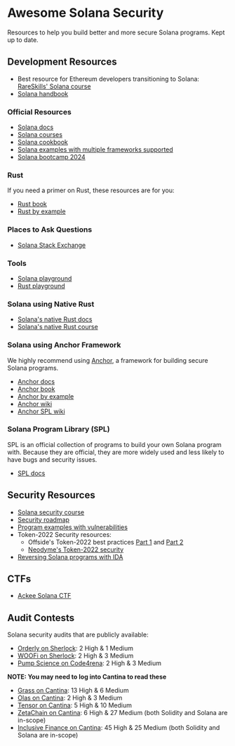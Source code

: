 # Awesome Solana Security

Resources to help you build better and more secure Solana programs. Kept up to date.

## Development Resources

- Best resource for Ethereum developers transitioning to Solana: [RareSkills' Solana course](https://www.rareskills.io/solana-tutorial)
- [Solana handbook](https://ackee.xyz/solana/book/latest/)

### Official Resources

- [Solana docs](https://solana.com/docs/) 
- [Solana courses](https://solana.com/developers/courses)
- [Solana cookbook](https://solana.com/developers/cookbook) 
- [Solana examples with multiple frameworks supported](https://github.com/solana-developers/program-examples)
- [Solana bootcamp 2024](https://github.com/solana-developers/developer-bootcamp-2024)

### Rust

If you need a primer on Rust, these resources are for you:

- [Rust book](https://doc.rust-lang.org/book/)
- [Rust by example](https://doc.rust-lang.org/rust-by-example/index.html)

### Places to Ask Questions

- [Solana Stack Exchange](https://solana.stackexchange.com/) 

### Tools

- [Solana playground](https://beta.solpg.io/) 
- [Rust playground](https://play.rust-lang.org/)

### Solana using Native Rust
- [Solana's native Rust docs](https://solana.com/docs/programs/rust)
- [Solana's native Rust course](https://solana.com/developers/courses/native-onchain-development)

### Solana using Anchor Framework
We highly recommend using [Anchor](https://www.anchor-lang.com), a framework for building secure Solana programs.

- [Anchor docs](https://www.anchor-lang.com/docs)
- [Anchor book](https://book.anchor-lang.com/) 
- [Anchor by example](https://examples.anchor-lang.com/)
- [Anchor wiki](https://docs.rs/anchor-lang)
- [Anchor SPL wiki](https://docs.rs/anchor-spl)


### Solana Program Library (SPL)

SPL is an official collection of programs to build your own Solana program with. Because they are official, they are more widely used and less likely to have bugs and security issues.

- [SPL docs](https://spl.solana.com/)

## Security Resources

- [Solana security course](https://solana.com/developers/courses/program-security)
- [Security roadmap](https://github.com/Rektoff/Security-Roadmap-for-Solana-applications)
- [Program examples with vulnerabilities](https://github.com/urataps/solana-audit-examples)
- Token-2022 Security resources:
  - Offside's Token-2022 best practices [Part 1](https://blog.offside.io/p/token-2022-security-best-practices-part-1) and [Part 2](https://blog.offside.io/p/token-2022-security-best-practices-part-2)
  - [Neodyme's Token-2022 security](https://neodyme.io/en/blog/token-2022)
- [Reversing Solana programs with IDA](https://blog.decurity.io/reversing-solana-programs-with-ida-438ec5184d73)

## CTFs
- [Ackee Solana CTF](https://github.com/Ackee-Blockchain/Solana-Auditors-Bootcamp/tree/master/Capture-the-Flag)

## Audit Contests
Solana security audits that are publicly available:

- [Orderly on Sherlock](https://audits.sherlock.xyz/contests/524/report): 2 High & 1 Medium 
- [WOOFi on Sherlock](https://audits.sherlock.xyz/contests/535/report): 2 High & 3 Medium 
- [Pump Science on Code4rena](https://code4rena.com/reports/2025-01-pump-science): 2 High & 3 Medium

**NOTE: You may need to log into Cantina to read these**
- [Grass on Cantina](https://cantina.xyz/competitions/3211ee0d-133f-43a0-837e-8dc1ecfaa424): 13 High & 6 Medium
- [Olas on Cantina](https://cantina.xyz/competitions/829164bf-7fba-4b84-a6b8-76652205bd97): 2 High & 3 Medium
- [Tensor on Cantina](https://cantina.xyz/competitions/21787352-de2c-4a77-af09-cc0a250d1f04): 5 High & 10 Medium
- [ZetaChain on Cantina](https://cantina.xyz/competitions/80a33cf0-ad69-4163-a269-d27756aacb5e): 6 High & 27 Medium (both Solidity and Solana are in-scope)
- [Inclusive Finance on Cantina](https://cantina.xyz/competitions/3eff5a8f-b73a-4cfe-8c54-546b475548f0): 45 High & 25 Medium (both Solidity and Solana are in-scope)
